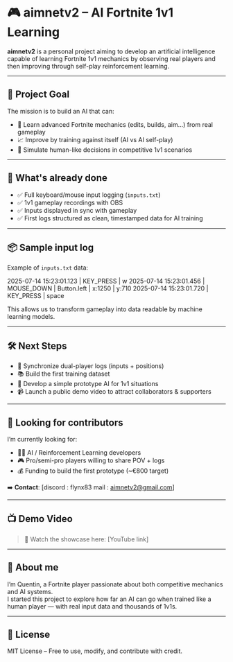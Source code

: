 # 🎮 aimnetv2 – AI Fortnite 1v1 Learning

**aimnetv2** is a personal project aiming to develop an artificial intelligence capable of learning Fortnite 1v1 mechanics by observing real players and then improving through self-play reinforcement learning.

---

## 🚀 Project Goal

The mission is to build an AI that can:

- 🧠 Learn advanced Fortnite mechanics (edits, builds, aim...) from real gameplay
- 📈 Improve by training against itself (AI vs AI self-play)
- 🤖 Simulate human-like decisions in competitive 1v1 scenarios

---

## 🧩 What's already done

- ✅ Full keyboard/mouse input logging (`inputs.txt`)
- ✅ 1v1 gameplay recordings with OBS
- ✅ Inputs displayed in sync with gameplay
- ✅ First logs structured as clean, timestamped data for AI training

---

## 📦 Sample input log

Example of `inputs.txt` data:

2025-07-14 15:23:01.123 | KEY_PRESS | w
2025-07-14 15:23:01.456 | MOUSE_DOWN | Button.left | x:1250 | y:710
2025-07-14 15:23:01.720 | KEY_PRESS | space


This allows us to transform gameplay into data readable by machine learning models.

---

## 🛠️ Next Steps

- 🔄 Synchronize dual-player logs (inputs + positions)
- 📚 Build the first training dataset
- 🤖 Develop a simple prototype AI for 1v1 situations
- 📹 Launch a public demo video to attract collaborators & supporters

---

## 🤝 Looking for contributors

I’m currently looking for:

- 👨‍💻 AI / Reinforcement Learning developers
- 🎮 Pro/semi-pro players willing to share POV + logs
- 💰 Funding to build the first prototype (~€800 target)

➡️ **Contact**: [discord : flynx83 mail : aimnetv2@gmail.com]  

---

## 📺 Demo Video

> 🔗 Watch the showcase here: [YouTube link]

---

## 👤 About me

I’m Quentin, a Fortnite player passionate about both competitive mechanics and AI systems.  
I started this project to explore how far an AI can go when trained like a human player — with real input data and thousands of 1v1s.

---

## 📄 License

MIT License – Free to use, modify, and contribute with credit.
<!--
**aimnetv2/aimnetv2** is a ✨ _special_ ✨ repository because its `README.md` (this file) appears on your GitHub profile.

Here are some ideas to get you started:

- 🔭 I’m currently working on ...
- 🌱 I’m currently learning ...
- 👯 I’m looking to collaborate on ...
- 🤔 I’m looking for help with ...
- 💬 Ask me about ...
- 📫 How to reach me: ...
- 😄 Pronouns: ...
- ⚡ Fun fact: ...
-->
